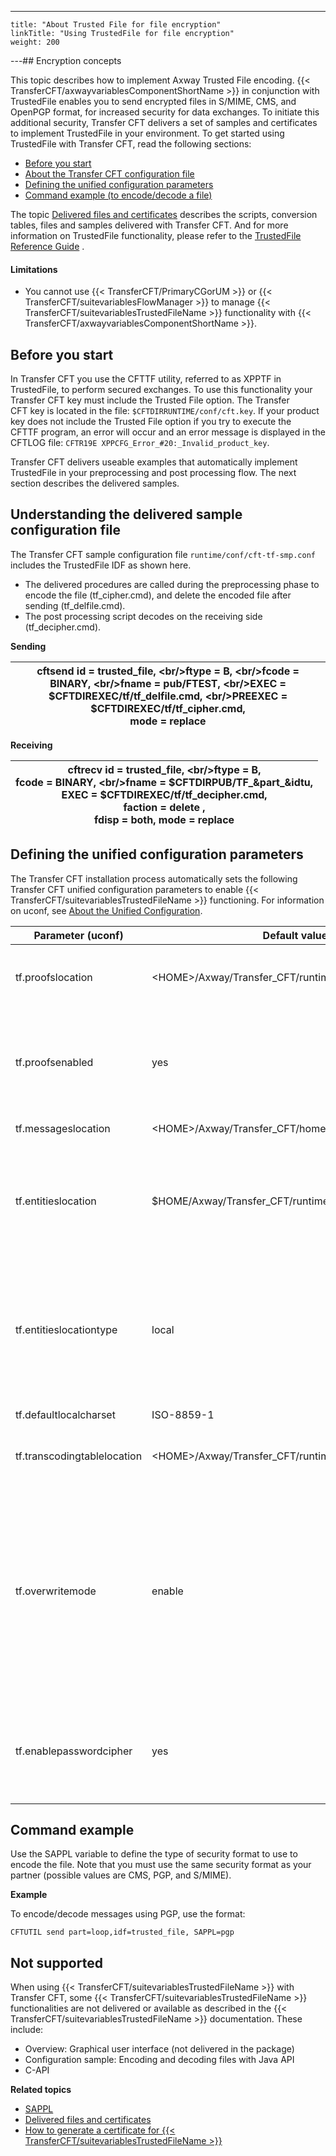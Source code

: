 ---
    title: "About Trusted File for file encryption"
    linkTitle: "Using TrustedFile for file encryption"
    weight: 200
---## Encryption concepts

This topic describes how to implement Axway Trusted File encoding. {{< TransferCFT/axwayvariablesComponentShortName  >}} in conjunction with TrustedFile enables you to send encrypted files in S/MIME, CMS, and OpenPGP format, for increased security for data exchanges. To initiate this additional security, Transfer CFT delivers a set of samples and certificates to implement TrustedFile in your environment. To get started using TrustedFile with Transfer CFT, read the following sections:

- [Before you start](#Before)
- [About the Transfer CFT configuration file](#Transfer)
- [Defining the unified configuration parameters](#Defining)
- [Command example (to encode/decode a file)](#Command)

The topic [Delivered files and certificates](tf_delivered_files_certficates) describes the scripts, conversion tables, files and samples delivered with Transfer CFT. And for more information on TrustedFile functionality, please refer to the [TrustedFile Reference Guide]() .

#### Limitations

- You cannot use {{< TransferCFT/PrimaryCGorUM >}} or {{< TransferCFT/suitevariablesFlowManager >}} to manage {{< TransferCFT/suitevariablesTrustedFileName >}} functionality with {{< TransferCFT/axwayvariablesComponentShortName >}}.

<span id="Before"></span>

## Before you start

In Transfer CFT you use the CFTTF utility, referred to as XPPTF in TrustedFile, to perform secured exchanges. To use this functionality your Transfer CFT key must include the Trusted File option. The Transfer CFT key is located in the file: `$CFTDIRRUNTIME/conf/cft.key`. If your product key does not include the Trusted File option if you try to execute the CFTTF program, an error will occur and an error message is displayed in the CFTLOG file: `CFTR19E XPPCFG_Error_#20:_Invalid_product_key`.

Transfer CFT delivers useable examples that automatically implement TrustedFile in your preprocessing and post processing flow. The next section describes the delivered samples.

<span id="Transfer"></span>

## Understanding the delivered sample configuration file

The Transfer CFT sample configuration file `runtime/conf/cft-tf-smp.conf` includes the TrustedFile IDF as shown here.

- The delivered procedures are called during the preprocessing phase to encode the file (tf_cipher.cmd), and delete the encoded file after sending (tf_delfile.cmd).
- The post processing script decodes on the receiving side (tf_decipher.cmd).

****Sending****


| cftsend id = trusted_file, &lt;br/&gt;ftype = B, &lt;br/&gt;fcode = BINARY, &lt;br/&gt;fname = pub/FTEST, &lt;br/&gt;EXEC = $CFTDIREXEC/tf/tf_delfile.cmd, &lt;br/&gt;PREEXEC = $CFTDIREXEC/tf/tf_cipher.cmd,<br /> mode = replace  |
| --- |


****Receiving****


| cftrecv id = trusted_file, &lt;br/&gt;ftype = B,<br /> fcode = BINARY, &lt;br/&gt;fname = $CFTDIRPUB/TF_&amp;part_&amp;idtu,<br /> EXEC = $CFTDIREXEC/tf/tf_decipher.cmd,<br /> faction = delete ,<br /> fdisp = both, mode = replace  |
| --- |


<span id="Defining"></span>

## Defining the unified configuration parameters

The Transfer CFT installation process automatically sets the following Transfer CFT unified configuration parameters to enable {{< TransferCFT/suitevariablesTrustedFileName  >}} functioning. For information on uconf, see [About the Unified Configuration](../../admin_intro/uconf).


| Parameter (uconf)  | Default values  | Description  |
| --- | --- | --- |
| tf.proofslocation  | &lt;HOME&gt;/Axway/Transfer_CFT/runtime/data/tf  | References the absolute path to the directory that the product uses to generate proofs  |
| tf.proofsenabled  | yes  | Indicates whether proofs are enabled or not. This field takes the value yes or no (yes by default). If the value is set to no, the generation of proofs is deactivated  |
| tf.messageslocation  | &lt;HOME&gt;/Axway/Transfer_CFT/home/distrib/tf/english  | Transfer CFT runtime directory  |
| tf.entitieslocation  | $HOME/Axway/Transfer_CFT/runtime/conf/tf/entities.xml  | Indicates the TrustedFile configuration path.<br/> If the ****tf.entitieslocationtype**** is:<br/> • Local: Points locally to the entities.xml file by default |
| tf.entitieslocationtype  | local  | Defines the type of TrustedFile configuration. The configuration path is defined in ****tf.entitieslocation****.<br/> • Local: Indicates that Trusted File is configured in standalone mode (locally) |
| tf.defaultlocalcharset  | ISO-8859-1  | Default character set for the platform  |
| tf.transcodingtablelocation  | &lt;HOME&gt;/Axway/Transfer_CFT/runtime/conf/tf/transcoding.tbl  | Absolute path to the character set conversion reference table  |
| tf.overwritemode  | enable  | Defines how Axway TrustedFile behaves when it must open an existing plain file, acknowledgement or envelope in write mode. If this element is set to the value yes or enable, Axway TrustedFile overwrites the existing output files. Otherwise, it does not open the files and interrupts the current operation with an error message. Its default value is enable  |
| tf.enablepasswordcipher  | yes  | Indicates that entities passphrases, either in the entities definition file (entities.xml) or in the operation description file, are stored in a ciphered format.  |


<span id="Command"></span>

## Command example

Use the SAPPL variable to define the type of security format to use to encode the file. Note that you must
use the same security format as your partner (possible values are CMS, PGP, and S/MIME).

****Example****

To encode/decode messages using PGP, use the format:

```
CFTUTIL send part=loop,idf=trusted_file, SAPPL=pgp
```

## Not supported

When using {{< TransferCFT/suitevariablesTrustedFileName  >}} with Transfer CFT, some {{< TransferCFT/suitevariablesTrustedFileName  >}} functionalities are not delivered or available as described in the {{< TransferCFT/suitevariablesTrustedFileName  >}} documentation. These include:

- Overview: Graphical user interface (not delivered in the package)
- Configuration sample: Encoding and decoding files with Java API
- C-API

****Related topics****

- [SAPPL](../../c_intro_userinterfaces/command_summary/parameter_intro/sappl)
- [Delivered files and certificates](tf_delivered_files_certficates)
- [How to generate a certificate for {{< TransferCFT/suitevariablesTrustedFileName >}}](tf_generate_cert)
